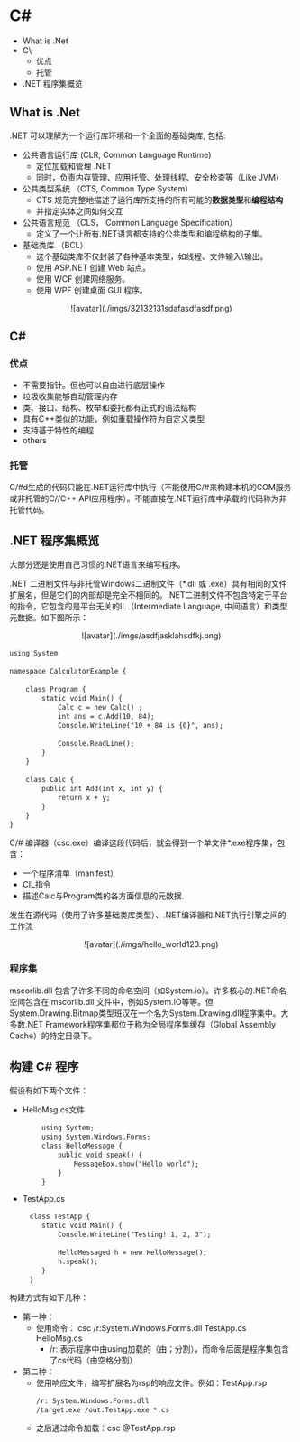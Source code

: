 # C\# 

<!-- MarkdownTOC auotlink="true"  -->

- What is .Net
- C\
    - 优点
    - 托管
- .NET 程序集概览

<!-- /MarkdownTOC -->


## What is .Net

.NET 可以理解为一个运行库环境和一个全面的基础类库, 包括: 

- 公共语言运行库 (CLR, Common Language Runtime)
    + 定位加载和管理 .NET 
    + 同时，负责内存管理、应用托管、处理线程、安全检查等（Like JVM）
- 公共类型系统 （CTS, Common Type System）
    + CTS 规范完整地描述了运行库所支持的所有可能的**数据类型**和**编程结构**
    + 并指定实体之间如何交互
- 公共语言规范 （CLS， Common Language Specification）
    + 定义了一个让所有.NET语言都支持的公共类型和编程结构的子集。
- 基础类库 （BCL）
    + 这个基础类库不仅封装了各种基本类型，如线程、文件输入\输出。
    + 使用 ASP.NET 创建 Web 站点。 
    + 使用 WCF 创建网络服务。 
    + 使用 WPF 创建桌面 GUI 程序。
    
 <div align="center">
    ![avatar](./imgs/32132131sdafasdfasdf.png)</div>

## C\# 

### 优点 
- 不需要指针。但也可以自由进行底层操作
- 垃圾收集能够自动管理内存
- 类、接口、结构、枚举和委托都有正式的语法结构
- 具有C++类似的功能，例如重载操作符为自定义类型
- 支持基于特性的编程
- others

### 托管

C/#d生成的代码只能在.NET运行库中执行（不能使用C/#来构建本机的COM服务或非托管的C//C++ API应用程序）。不能直接在.NET运行库中承载的代码称为非托管代码。

## .NET 程序集概览

大部分还是使用自己习惯的.NET语言来编写程序。

.NET 二进制文件与非托管Windows二进制文件（*.dll 或 .exe）具有相同的文件扩展名，但是它们的内部却是完全不相同的。.NET二进制文件不包含特定于平台的指令，它包含的是平台无关的IL（Intermediate Language, 中间语言）和类型元数据。如下图所示：

 <div align="center">
![avatar](./imgs/asdfjasklahsdfkj.png)</div>

```
using System 

namespace CalculatorExample {

    class Program {
        static void Main() {
            Calc c = new Calc() ;
            int ans = c.Add(10, 84); 
            Console.WriteLine("10 + 84 is {0}", ans); 

            Console.ReadLine(); 
        }
    }

    class Calc {
        public int Add(int x, int y) {
            return x + y; 
        }
    }
}
```
 
C/# 编译器（csc.exe）编译这段代码后，就会得到一个单文件*.exe程序集，包含： 

+ 一个程序清单（manifest）
+ CIL指令
+ 描述Calc与Program类的各方面信息的元数据.  

发生在源代码（使用了许多基础类库类型）、.NET编译器和.NET执行引擎之间的工作流

 <div align="center">
![avatar](./imgs/hello_world123.png)</div>

### 程序集
mscorlib.dll 包含了许多不同的命名空间（如System.io）。许多核心的.NET命名空间包含在 mscorlib.dll 文件中，例如System.IO等等。但System.Drawing.Bitmap类型班汉在一个名为System.Drawing.dll程序集中。大多数.NET Framework程序集都位于称为全局程序集缓存（Global Assembly Cache）的特定目录下。 


## 构建 C# 程序

假设有如下两个文件：

- HelloMsg.cs文件 

```
        using System; 
        using System.Windows.Forms;
        class HelloMessage {
            public void speak() {
                MessageBox.show("Hello world"); 
            }
        }
```

 
- TestApp.cs 

```
     class TestApp {
        static void Main() {
            Console.WriteLine("Testing! 1, 2, 3"); 

            HelloMessaged h = new HelloMessage(); 
            h.speak(); 
        }
     }
```

构建方式有如下几种：

- 第一种： 
    + 使用命令： csc /r:System.Windows.Forms.dll TestApp.cs HelloMsg.cs
        * /r: 表示程序中由using加载的（由；分割），而命令后面是程序集包含了cs代码（由空格分割）
- 第二种：
    + 使用响应文件，编写扩展名为rsp的响应文件。例如：TestApp.rsp
        ```
        /r: System.Windows.Forms.dll
        /target:exe /out:TestApp.exe *.cs
        ```
    + 之后通过命令加载：csc @TestApp.rsp